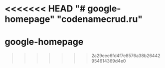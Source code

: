 <<<<<<< HEAD
"# google-homepage" 
"codenamecrud.ru"
=======
# google-homepage 
>>>>>>> 2a29eee6fd4f7e8576a38b26442954614369d4e0
